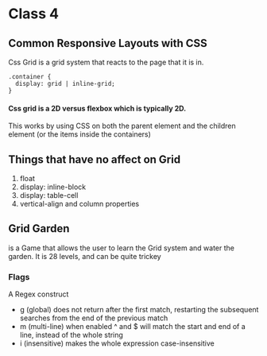 # Class 4

## Common Responsive Layouts with CSS

Css Grid is a grid system that reacts to the page that it is in. 
```
.container {
  display: grid | inline-grid;
}
```
#### Css grid is a 2D versus flexbox which is typically 2D.
This works by using CSS on both the parent element and the children element (or the items inside the containers)

## Things that have no affect on Grid 
1. float 
1. display: inline-block
1. display: table-cell
1. vertical-align and column properties 


## Grid Garden 
is a Game that allows the user to learn the Grid system and water the garden. It is 28 levels, and can be quite trickey


### Flags 
A Regex construct
* g (global) does not return after the first match, restarting the subsequent searches from the end of the previous match
* m (multi-line) when enabled ^ and $ will match the start and end of a line, instead of the whole string
* i (insensitive) makes the whole expression case-insensitive 